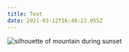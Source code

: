 ```yaml
---
title: Test
date: 2021-03-12T16:49:23.055Z
---
```

![silhouette of mountain during sunset](https://images.unsplash.com/photo-1599403275295-57bca684efd3?ixid=MXwxMjA3fDB8MHxwaG90by1wYWdlfHx8fGVufDB8fHw%3D&ixlib=rb-1.2.1&auto=format&fit=crop&w=1000&q=80)